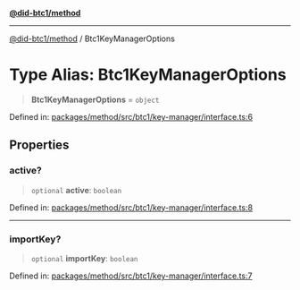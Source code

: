 [**@did-btc1/method**](../README.md)

***

[@did-btc1/method](../globals.md) / Btc1KeyManagerOptions

# Type Alias: Btc1KeyManagerOptions

> **Btc1KeyManagerOptions** = `object`

Defined in: [packages/method/src/btc1/key-manager/interface.ts:6](https://github.com/dcdpr/did-btc1-js/blob/4ab6f9915d95beed9bc633644c9db1539395f512/packages/method/src/btc1/key-manager/interface.ts#L6)

## Properties

### active?

> `optional` **active**: `boolean`

Defined in: [packages/method/src/btc1/key-manager/interface.ts:8](https://github.com/dcdpr/did-btc1-js/blob/4ab6f9915d95beed9bc633644c9db1539395f512/packages/method/src/btc1/key-manager/interface.ts#L8)

***

### importKey?

> `optional` **importKey**: `boolean`

Defined in: [packages/method/src/btc1/key-manager/interface.ts:7](https://github.com/dcdpr/did-btc1-js/blob/4ab6f9915d95beed9bc633644c9db1539395f512/packages/method/src/btc1/key-manager/interface.ts#L7)
